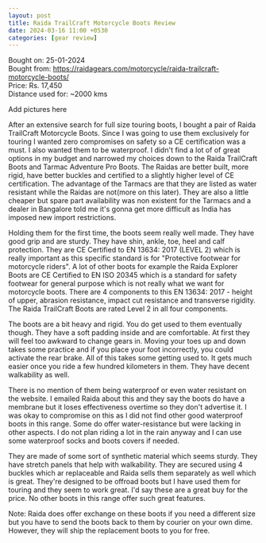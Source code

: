 ```yaml
---
layout: post
title: Raida TrailCraft Motorcycle Boots Review
date: 2024-03-16 11:00 +0530
categories: [gear review]
---
```


Bought on: 25-01-2024<br>
Bought from: <a href = "https://raidagears.com/motorcycle/raida-trailcraft-motorcycle-boots/">https://raidagears.com/motorcycle/raida-trailcraft-motorcycle-boots/</a><br>
Price: Rs. 17,450<br>
Distance used for: ~2000 kms<br>

Add pictures here

After an extensive search for full size touring boots, I bought a pair of Raida TrailCraft Motorcycle Boots. Since I was going to use them exclusively for touring I wanted zero compromises on safety so a CE certification was a must. I also wanted them to be waterproof. I didn't find a lot of of great options in my budget and narrowed my choices down to the Raida TrailCraft Boots and Tarmac Adventure Pro Boots. The Raidas are better built, more rigid, have better buckles and certified to a slightly higher level of CE certification. The advantage of the Tarmacs are that they are listed as water resistant while the Raidas are not(more on this later). They are also a little cheaper but spare part availability was non existent for the Tarmacs and a dealer in Bangalore told me it's gonna get more difficult as India has imposed new import restrictions.

Holding them for the first time, the boots seem really well made. They have good grip and are sturdy. They have shin, ankle, toe, heel and calf protection. They are CE Certified to EN 13634: 2017 (LEVEL 2) which is really important as this specific standard is for "Protective footwear for motorcycle riders". A lot of other boots for example the Raida Explorer Boots are CE Certified to EN ISO 20345 which is a standard for safety footwear for general purpose which is not really what we want for motorcycle boots. There are 4 components to this EN 13634: 2017 - height of upper, abrasion resistance, impact cut resistance and transverse rigidity. The Raida TrailCraft Boots are rated Level 2 in all four components.

The boots are a bit heavy and rigid. You do get used to them eventually though. They have a soft padding inside and are comfortable. At first they will feel too awkward to change gears in. Moving your toes up and down takes some practice and if you place your foot incorrectly, you could activate the rear brake. All of this takes some getting used to. It gets much easier once you ride a few hundred kilometers in them. They have decent walkability as well.

There is no mention of them being waterproof or even water resistant on the website. I emailed Raida about this and they say the boots do have a membrane but it loses effectiveness overtime so they don't advertise it. I was okay to compromise on this as I did not find other good waterproof boots in this range. Some do offer water-resistance but were lacking in other aspects. I do not plan riding a lot in the rain anyway and I can use some waterproof socks and boots covers if needed.

They are made of some sort of synthetic material which seems sturdy. They have stretch panels that help with walkability. They are secured using 4 buckles which ar replaceable and Raida sells them separately as well which is great. They're designed to be offroad boots but I have used them for touring and they seem to work great. I'd say these are a great buy for the price. No other boots in this range offer such great features.

Note: Raida does offer exchange on these boots if you need a different size but you have to send the boots back to them by courier on your own dime. However, they will ship the replacement boots to you for free.